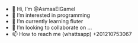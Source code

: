 - 👋 Hi, I’m @AsmaaElGamel
- 👀 I’m interested in programming
- 🌱 I’m currently learning fluter
- 💞️ I’m looking to collaborate on ...
- 📫 How to reach me (whattsapp) +201210753067
